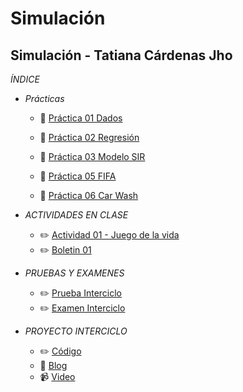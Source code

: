 # Simulación
## Simulación - Tatiana Cárdenas Jho

*ÍNDICE*
- *Prácticas*
  - :file_folder: [Práctica 01 Dados](https://github.com/tatcjho/Simulacion/tree/main/Dados%20suma)

  - :file_folder: [Práctica 02 Regresión](https://github.com/tatcjho/Simulacion/tree/main/Covid-Ecuador)

  - :file_folder: [Práctica 03 Modelo SIR](https://github.com/tatcjho/Simulacion/tree/main/SIR)

  - :file_folder: [Práctica 05 FIFA]( https://github.com/tatcjho/Simulacion/tree/main/FIFA)

  - :file_folder: [Práctica 06 Car Wash]( https://github.com/tatcjho/Simulacion/tree/main/CARWASH)


- *ACTIVIDADES EN CLASE*
  - :pencil2: [Actividad 01 - Juego de la vida](https://github.com/tatcjho/Simulacion/blob/main/Juego%20de%20la%20Vida/INFORME.pdf)
  - :pencil2: [Boletin 01 ](https://github.com/tatcjho/Simulacion/tree/main/Boletin1)

- *PRUEBAS Y EXAMENES*
  - :pencil2: [Prueba Interciclo ](https://github.com/tatcjho/Simulacion/tree/main/PRUEBA%201%20-%20Cardenas%20Tatiana)
  - :pencil2: [Examen Interciclo ](https://github.com/tatcjho/Simulacion/tree/main/EXAMEN%20INTERCICLO)

- *PROYECTO INTERCICLO*
  - :pencil2: [Código](https://github.com/tatcjho/Simulacion/tree/main/PROYECTO%20INTERCICLO/C%C3%B3digo)
  - 📎 [Blog](https://tatycjho.wixsite.com/my-site-2)
  - 📹 [Video](https://www.youtube.com/watch?v=VPmV3RpaGkw)

